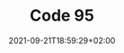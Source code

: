 ---
title: "Code 95"
date: 2021-09-21T18:59:29+02:00
draft: false
menu: main
description: "Tadam"
---
